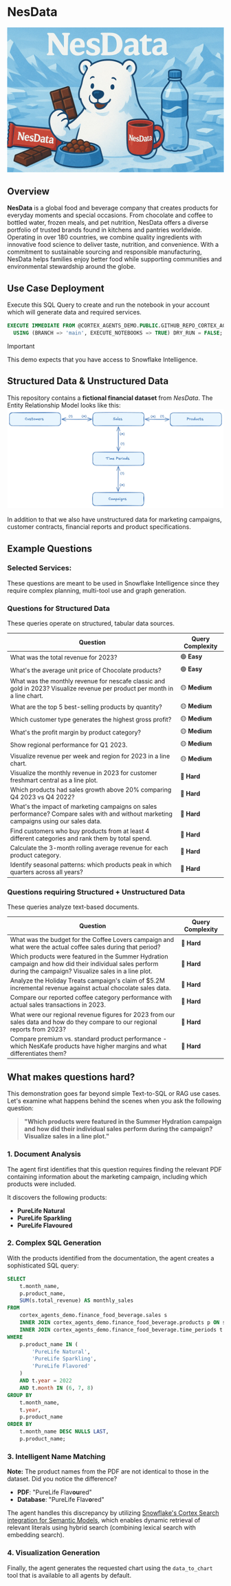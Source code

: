 # NesData

![NesData](_resources/nesdata.jpg)

## Overview
**NesData** is a global food and beverage company that creates products for everyday moments and special occasions. From chocolate and coffee to bottled water, frozen meals, and pet nutrition, NesData offers a diverse portfolio of trusted brands found in kitchens and pantries worldwide. Operating in over 180 countries, we combine quality ingredients with innovative food science to deliver taste, nutrition, and convenience. With a commitment to sustainable sourcing and responsible manufacturing, NesData helps families enjoy better food while supporting communities and environmental stewardship around the globe.

## Use Case Deployment
Execute this SQL Query to create and run the notebook in your account which will generate data and required services.
```sql
EXECUTE IMMEDIATE FROM @CORTEX_AGENTS_DEMO.PUBLIC.GITHUB_REPO_CORTEX_AGENTS_DEMO/branches/main/use_cases/nesdata/_internal/setup.sql
  USING (BRANCH => 'main', EXECUTE_NOTEBOOKS => TRUE) DRY_RUN = FALSE;
```

> [!IMPORTANT]
> This demo expects that you have access to Snowflake Intelligence.

## Structured Data & Unstructured Data
This repository contains a **fictional financial dataset** from _NesData_. 
The Entity Relationship Model looks like this:  
![NesData](_resources/erm.jpg)

In addition to that we also have unstructured data for marketing campaigns, customer contracts, financial reports and product specifications.

## Example Questions
### Selected Services:
These questions are meant to be used in Snowflake Intelligence since they require complex planning, multi-tool use and graph generation.

### **Questions for Structured Data**
These queries operate on structured, tabular data sources.

| Question | Query Complexity |
|----------|---------|
| What was the total revenue for 2023? | 🟢 **Easy** |
| What's the average unit price of Chocolate products? | 🟢 **Easy** |
| What was the monthly revenue for nescafe classic and gold in 2023? Visualize revenue per product per month in a line chart. | 🟡 **Medium** |
| What are the top 5 best-selling products by quantity? | 🟡 **Medium** |
| Which customer type generates the highest gross profit? | 🟡 **Medium** |
| What's the profit margin by product category? | 🟡 **Medium** |
| Show regional performance for Q1 2023. | 🟡 **Medium** |
| Visualize revenue per week and region for 2023 in a line chart. | 🟡 **Medium** |
| Visualize the monthly revenue in 2023 for customer freshmart central as a line plot. | 🔴 **Hard** |
| Which products had sales growth above 20% comparing Q4 2023 vs Q4 2022? | 🔴 **Hard** |
| What's the impact of marketing campaigns on sales performance? Compare sales with and without marketing campaigns using our sales data. | 🔴 **Hard** |
| Find customers who buy products from at least 4 different categories and rank them by total spend. | 🔴 **Hard** |
| Calculate the 3-month rolling average revenue for each product category. | 🔴 **Hard** |
| Identify seasonal patterns: which products peak in which quarters across all years? | 🔴 **Hard** |

### **Questions requiring Structured + Unstructured Data**  
These queries analyze text-based documents.

| Question | Query Complexity |
|----------|---------|
| What was the budget for the Coffee Lovers campaign and what were the actual coffee sales during that period? | 🔴 **Hard** |
| Which products were featured in the Summer Hydration campaign and how did their individual sales perform during the campaign? Visualize sales in a line plot. | 🔴 **Hard** |
| Analyze the Holiday Treats campaign's claim of $5.2M incremental revenue against actual chocolate sales data. | 🔴 **Hard** |
| Compare our reported coffee category performance with actual sales transactions in 2023. | 🔴 **Hard** |
| What were our regional revenue figures for 2023 from our sales data and how do they compare to our regional reports from 2023? | 🔴 **Hard** |
| Compare premium vs. standard product performance - which NesKafe products have higher margins and what differentiates them? | 🔴 **Hard** |

## What makes questions hard?

This demonstration goes far beyond simple Text-to-SQL or RAG use cases. Let's examine what happens behind the scenes when you ask the following question:

> **"Which products were featured in the Summer Hydration campaign and how did their individual sales perform during the campaign? Visualize sales in a line plot."**

### 1. Document Analysis
The agent first identifies that this question requires finding the relevant PDF containing information about the marketing campaign, including which products were included.

It discovers the following products:
- **PureLife Natural**
- **PureLife Sparkling** 
- **PureLife Flavoured**

### 2. Complex SQL Generation
With the products identified from the documentation, the agent creates a sophisticated SQL query:

```sql
SELECT
    t.month_name,
    p.product_name,
    SUM(s.total_revenue) AS monthly_sales
FROM
    cortex_agents_demo.finance_food_beverage.sales s
    INNER JOIN cortex_agents_demo.finance_food_beverage.products p ON s.product_id = p.product_id
    INNER JOIN cortex_agents_demo.finance_food_beverage.time_periods t ON s.period_id = t.period_id
WHERE
    p.product_name IN (
        'PureLife Natural',
        'PureLife Sparkling',
        'PureLife Flavored'
    )
    AND t.year = 2022
    AND t.month IN (6, 7, 8)
GROUP BY
    t.month_name,
    t.year,
    p.product_name
ORDER BY
    t.month_name DESC NULLS LAST,
    p.product_name;
```

### 3. Intelligent Name Matching
**Note:** The product names from the PDF are not identical to those in the dataset. Did you notice the difference?

- **PDF**: "PureLife Flav**ou**red"
- **Database**: "PureLife Flav**o**red"

The agent handles this discrepancy by utilizing [Snowflake's Cortex Search integration for Semantic Models](https://docs.snowflake.com/en/user-guide/snowflake-cortex/cortex-analyst/cortex-analyst-search-integration), which enables dynamic retrieval of relevant literals using hybrid search (combining lexical search with embedding search).

### 4. Visualization Generation
Finally, the agent generates the requested chart using the `data_to_chart` tool that is available to all agents by default.
